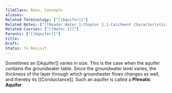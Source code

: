 ```yaml
---
fileClass: Base, Concepts
aliases: 
Related Terminology: ["[[Aquifer]]"]
Related Notes: ["[[Reader Water 1-Chapter 1.1-Catchment Characteristics]]"]
Related Courses: ["[[Water 1]]"]
Parents: ["[[Aquifer]]"]
title: 
Draft: 
Status: To Revisit
---
```

Sometimes an [[Aquifer]] varies in size. This is the case when the aquifer contains the groundwater table. Since the groundwater level varies, the thickness of the layer through which groundwater flows changes as well, and thereby its [[Conductance]]. Such an aquifer is called a **Phreatic Aquifer**. 